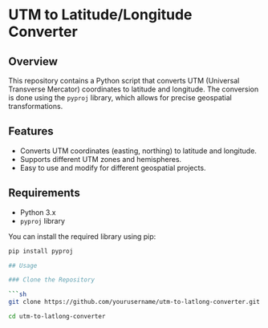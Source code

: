 # UTM to Latitude/Longitude Converter

## Overview

This repository contains a Python script that converts UTM (Universal Transverse Mercator) coordinates to latitude and longitude. The conversion is done using the `pyproj` library, which allows for precise geospatial transformations.

## Features

- Converts UTM coordinates (easting, northing) to latitude and longitude.
- Supports different UTM zones and hemispheres.
- Easy to use and modify for different geospatial projects.

## Requirements

- Python 3.x
- `pyproj` library

You can install the required library using pip:

```sh
pip install pyproj

## Usage

### Clone the Repository

```sh
git clone https://github.com/yourusername/utm-to-latlong-converter.git

cd utm-to-latlong-converter
